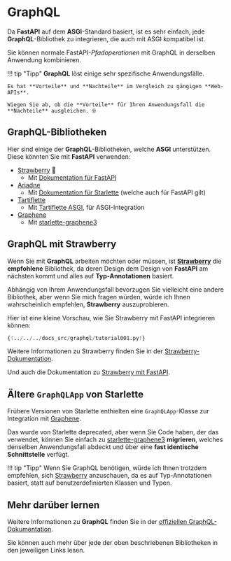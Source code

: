 # GraphQL

Da **FastAPI** auf dem **ASGI**-Standard basiert, ist es sehr einfach, jede **GraphQL**-Bibliothek zu integrieren, die auch mit ASGI kompatibel ist.

Sie können normale FastAPI-*Pfadoperationen* mit GraphQL in derselben Anwendung kombinieren.

!!! tip "Tipp"
    **GraphQL** löst einige sehr spezifische Anwendungsfälle.

    Es hat **Vorteile** und **Nachteile** im Vergleich zu gängigen **Web-APIs**.

    Wiegen Sie ab, ob die **Vorteile** für Ihren Anwendungsfall die **Nachteile** ausgleichen. 🤓

## GraphQL-Bibliotheken

Hier sind einige der **GraphQL**-Bibliotheken, welche **ASGI** unterstützen. Diese könnten Sie mit **FastAPI** verwenden:

* <a href="https://strawberry.rocks/" class="external-link" target="_blank">Strawberry</a> 🍓
    * Mit <a href="https://strawberry.rocks/docs/integrations/fastapi" class="external-link" target="_blank">Dokumentation für FastAPI</a>
* <a href="https://ariadnegraphql.org/" class="external-link" target="_blank">Ariadne</a>
    * Mit <a href="https://ariadnegraphql.org/docs/starlette-integration" class="external-link" target="_blank">Dokumentation für Starlette</a> (welche auch für FastAPI gilt)
* <a href="https://tartiflette.io/" class="external-link" target="_blank">Tartiflette</a>
    * Mit <a href="https://tartiflette.github.io/tartiflette-asgi/" class="external-link" target="_blank">Tartiflette ASGI</a>, für ASGI-Integration
* <a href="https://graphene-python.org/" class="external-link" target="_blank">Graphene</a>
    * Mit <a href="https://github.com/ciscorn/starlette-graphene3" class="external-link" target="_blank">starlette-graphene3</a>

## GraphQL mit Strawberry

Wenn Sie mit **GraphQL** arbeiten möchten oder müssen, ist <a href="https://strawberry.rocks/" class="external-link" target="_blank">**Strawberry**</a> die **empfohlene** Bibliothek, da deren Design dem Design von **FastAPI** am nächsten kommt und alles auf **Typ-Annotationen** basiert.

Abhängig von Ihrem Anwendungsfall bevorzugen Sie vielleicht eine andere Bibliothek, aber wenn Sie mich fragen würden, würde ich Ihnen wahrscheinlich empfehlen, **Strawberry** auszuprobieren.

Hier ist eine kleine Vorschau, wie Sie Strawberry mit FastAPI integrieren können:

```Python hl_lines="3  22  25-26"
{!../../../docs_src/graphql/tutorial001.py!}
```

Weitere Informationen zu Strawberry finden Sie in der <a href="https://strawberry.rocks/" class="external-link" target="_blank">Strawberry-Dokumentation</a>.

Und auch die Dokumentation zu <a href="https://strawberry.rocks/docs/integrations/fastapi" class="external-link" target="_blank">Strawberry mit FastAPI</a>.

## Ältere `GraphQLApp` von Starlette

Frühere Versionen von Starlette enthielten eine `GraphQLApp`-Klasse zur Integration mit <a href="https://graphene-python.org/" class="external-link" target="_blank">Graphene</a>.

Das wurde von Starlette deprecated, aber wenn Sie Code haben, der das verwendet, können Sie einfach zu <a href="https://github.com/ciscorn/starlette-graphene3" class="external-link" target="_blank">starlette-graphene3</a> **migrieren**, welches denselben Anwendungsfall abdeckt und über eine **fast identische Schnittstelle** verfügt.

!!! tip "Tipp"
    Wenn Sie GraphQL benötigen, würde ich Ihnen trotzdem empfehlen, sich <a href="https://strawberry.rocks/" class="external-link" target="_blank">Strawberry</a> anzuschauen, da es auf Typ-Annotationen basiert, statt auf benutzerdefinierten Klassen und Typen.

## Mehr darüber lernen

Weitere Informationen zu **GraphQL** finden Sie in der <a href="https://graphql.org/" class="external-link" target="_blank">offiziellen GraphQL-Dokumentation</a>.

Sie können auch mehr über jede der oben beschriebenen Bibliotheken in den jeweiligen Links lesen.
